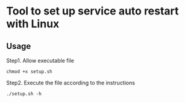 # Tool to set up service auto restart with Linux

## Usage
Step1. Allow executable file
```shell
chmod +x setup.sh
```
Step2. Execute the file according to the instructions
```shell
./setup.sh -h
```